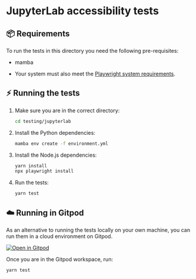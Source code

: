 # JupyterLab accessibility tests

## :package: Requirements

To run the tests in this directory you need the following pre-requisites:

- mamba

- Your system must also meet the [Playwright system requirements](https://playwright.dev/docs/library#system-requirements).

## :zap: Running the tests

1. Make sure you are in the correct directory:

    ```bash
    cd testing/jupyterlab
    ```

2. Install the Python dependencies:

    ```bash
    mamba env create -f environment.yml
    ```

3. Install the Node.js dependencies:

    ```bash
    yarn install
    npx playwright install
    ```

4. Run the tests:

    ```bash
    yarn test
    ```

## :cloud: Running in Gitpod

As an alternative to running the tests locally on your own machine, you can run them in a cloud environment on Gitpod.

[![Open in Gitpod](https://gitpod.io/button/open-in-gitpod.svg)](https://gitpod.io/#https://github.com/jupyter/accessibility)

Once you are in the Gitpod workspace, run:

```bash
yarn test
```
